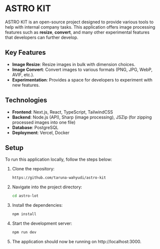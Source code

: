 # ASTRO KIT

ASTRO KIT is an open-source project designed to provide various tools to help with internal company tasks. This application offers image processing features such as **resize**, **convert**, and many other experimental features that developers can further develop.

## Key Features

- **Image Resize**: Resize images in bulk with dimension choices.
- **Image Convert**: Convert images to various formats (PNG, JPG, WebP, AVIF, etc.).
- **Experimentation**: Provides a space for developers to experiment with new features.

## Technologies

- **Frontend**: Next.js, React, TypeScript, TailwindCSS
- **Backend**: Node.js (API), Sharp (image processing), JSZip (for zipping processed images into one file)
- **Database**: PostgreSQL
- **Deployment**: Vercel, Docker

## Setup

To run this application locally, follow the steps below:

1. Clone the repository:
   ```bash
   https://github.com/taruna-wahyudi/astro-kit

2. Navigate into the project directory:
    ```bash
   cd astro-lot

3. Install the dependencies:
    ```bash
   npm install

4. Start the development server:
    ```bash
   npm run dev

5. The application should now be running on http://localhost:3000.
